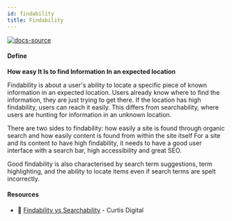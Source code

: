 ```yaml
---
id: findability
title: Findability
---
```


[![docs-source](https://img.shields.io/badge/SRC-UX%20Companion-blue)](https://play.google.com/store/apps/details?id=com.cyberduck.uxcompanion)

#### Define

**How easy It Is to find Information In an expected location**

Findability is about a user's ability to locate a specific piece of known information in an expected location. Users already know where to find the information, they are just trying to get there. If the location has high findability, users can reach it easily. This differs from searchability, where users are hunting for information in an unknown location.

There are two sides to findability: how easily a site is found through organic search and how easily content is found from within the site itself For a site and its content to have high findability, it needs to have a good user interface with a search bar, high accessibility and great SEO.

Good findability is also characterised by search term suggestions, term highlighting, and the ability to locate items even if search terms are spelt incorrectly.

#### Resources

* 📃 [Findability vs Searchability](https://curtisdigital.com/findability-vs-searchability-whats-the-difference-and-why-should-you-care/) - Curtis Digital